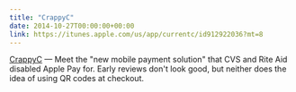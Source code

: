 ```yaml
---
title: "CrappyC"
date: 2014-10-27T00:00:00+00:00
link: https://itunes.apple.com/us/app/currentc/id912922036?mt=8
---
```

[CrappyC](https://itunes.apple.com/us/app/currentc/id912922036?mt=8) &mdash; 
 Meet the "new mobile payment solution" that CVS and Rite Aid disabled Apple Pay for. Early reviews don't look good, but neither does the idea of using QR codes at checkout.
